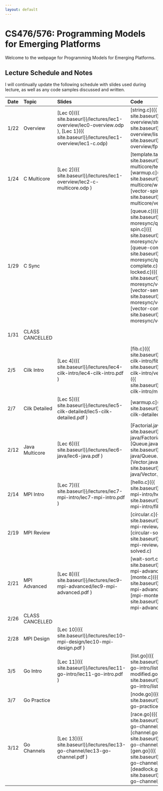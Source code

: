 ```yaml
---
layout: default
---
```


# CS476/576: Programming Models for Emerging Platforms

Welcome to the webpage for Programming Models for Emerging Platforms. 

## Lecture Schedule and Notes

I will continually update the following schedule with slides used during lecture, as well as any code samples discussed and written. 

| Date     | Topic      | Slides      |Code       | Notes     |
|:---------|:-----------|:------------|:----------|:----------|
| 1/22     | Overview   | [Lec 0]({{ site.baseurl}}/lectures/lec1-overview/lec0-overview.odp ), [Lec 1]({{ site.baseurl}}/lectures/lec1-overview/lec1-c.odp) | [string.c]({{ site.baseurl}}/lectures/lec1-overview/string.c ) [list.c]({{ site.baseurl}}/lectures/lec1-overview/list.c ) [fptr.c]({{ site.baseurl}}/lectures/lec1-overview/fptr.c )        | Assignment #0 Assigned |
| 1/24     | C Multicore  | [Lec 2]({{ site.baseurl}}/lectures/lec1-overview/lec2-c-multicore.odp ) | [template.tar.gz]({{ site.baseurl}}/lectures/lec2-multicore/templates.tar.gz) [warmup.c]({{ site.baseurl}}/lectures/lec2-multicore/warmup.c) [vector-spin.c]({{ site.baseurl}}/lectures/lec2-multicore/vector-spin.c)| |
| 1/29     | C Sync  | | [queue.c]({{ site.baseurl}}/lectures/lec3-moresync/queue.c) [vector-spin.c]({{ site.baseurl}}/lectures/lec3-moresync/vector-spin.c) [queue-complete.c]({{ site.baseurl}}/lectures/lec3-moresync/queue-complete.c) [vector-locked.c]({{ site.baseurl}}/lectures/lec3-moresync/vector-locked.c) [vector-sem.c]({{ site.baseurl}}/lectures/lec3-moresync/vector-sem.c) [vector-cond.c]({{ site.baseurl}}/lectures/lec3-moresync/vector-cond.c)     | |
| 1/31     | CLASS CANCELLED  |      |            | Assignment #1 Assigned |
| 2/5      | Cilk Intro  |[Lec 4]({{ site.baseurl}}/lectures/lec4-cilk-intro/lec4-cilk-intro.pdf ) | [fib.c]({{ site.baseurl}}/lectures/lec4-cilk-intro/fib.c) [vector.c]({{ site.baseurl}}/lectures/lec4-cilk-intro/vector.c) [merge.c]({{ site.baseurl}}/lectures/lec4-cilk-intro/merge.c)      | |
| 2/7      | Cilk Detailed  | [Lec 5]({{ site.baseurl}}/lectures/lec5-cilk-detailed/lec5-cilk-detailed.pdf ) | [warmup.c]({{ site.baseurl}}/lectures/lec5-cilk-detailed/warmup.c)      | |
| 2/12      | Java Multicore  | [Lec 6]({{ site.baseurl}}/lectures/lec6-java/lec6-java.pdf ) | [Factorial.java]({{ site.baseurl}}/lectures/lec6-java/Factorial.java) [Queue.java]({{ site.baseurl}}/lectures/lec6-java/Queue.java) [Vector.java]({{ site.baseurl}}/lectures/lec6-java/Vector.java) | | 
| 2/14      | MPI Intro  | [Lec 7]({{ site.baseurl}}/lectures/lec7-mpi-intro/lec7-mpi-intro.pdf ) | [hello.c]({{ site.baseurl}}/lectures/lec7-mpi-intro/hello.c) [fib.c]({{ site.baseurl}}/lectures/lec7-mpi-intro/fib.c) | | 
| 2/19      | MPI Review  | | [circular.c]({{ site.baseurl}}/lectures/lec8-mpi-review/circular.c) [circular-solved.c]({{ site.baseurl}}/lectures/lec8-mpi-review/circular-solved.c)  | | 
| 2/21      | MPI Advanced  | [Lec 8]({{ site.baseurl}}/lectures/lec9-mpi-advanced/lec9-mpi-advanced.pdf )  | [wait-sort.c]({{ site.baseurl}}/lectures/lec9-mpi-advanced/wait-sort.c) [monte.c]({{ site.baseurl}}/lectures/lec9-mpi-advanced/monte.c) [mpi-monte.c]({{ site.baseurl}}/lectures/lec9-mpi-advanced/mpi-monte.c)   | | 
| 2/26      | CLASS CANCELLED | | | | 
| 2/28      | MPI Design  | [Lec 10]({{ site.baseurl}}/lectures/lec10-mpi-design/lec10-mpi-design.pdf )  |  | Assignment #2 Assigned | 
| 3/5      | Go Intro  | [Lec 11]({{ site.baseurl}}/lectures/lec11-go-intro/lec11-go-intro.pdf )  | [list.go]({{ site.baseurl}}/lectures/lec11-go-intro/list.go) [list-modified.go]({{ site.baseurl}}/lectures/lec11-go-intro/list-modified.go)  | | 
| 3/7      | Go Practice  | | [node.go]({{ site.baseurl}}/lectures/lec12-go-practice/node.go) | | 
| 3/12      | Go Channels  | [Lec 13]({{ site.baseurl}}/lectures/lec13-go-channel/lec13-go-channel.pdf ) | [race.go]({{ site.baseurl}}/lectures/lec13-go-channel/race.go) [channel.go]({{ site.baseurl}}/lectures/lec13-go-channel/channel.go) [gen.go]({{ site.baseurl}}/lectures/lec13-go-channel/gen.go) [deadlock.go]({{ site.baseurl}}/lectures/lec13-go-channel/deadlock.go) | | 

